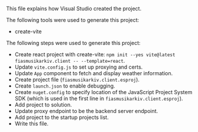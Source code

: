 This file explains how Visual Studio created the project.

The following tools were used to generate this project:
- create-vite

The following steps were used to generate this project:
- Create react project with create-vite: `npm init --yes vite@latest fiasmusikarkiv.client -- --template=react`.
- Update `vite.config.js` to set up proxying and certs.
- Update `App` component to fetch and display weather information.
- Create project file (`fiasmusikarkiv.client.esproj`).
- Create `launch.json` to enable debugging.
- Create `nuget.config` to specify location of the JavaScript Project System SDK (which is used in the first line in `fiasmusikarkiv.client.esproj`).
- Add project to solution.
- Update proxy endpoint to be the backend server endpoint.
- Add project to the startup projects list.
- Write this file.
